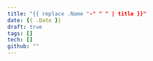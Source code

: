 ```yaml
---
title: "{{ replace .Name "-" " " | title }}"
date: {{ .Date }}
draft: true
tags: []
tech: []
github: ""
---
```


